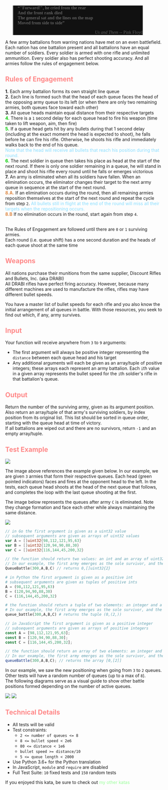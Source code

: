 <!--Queue Battle-->

<blockquote style="max-width:400px;min-width:200px;border-color:#777;background-color:#111;font-family:Tahoma,Verdana,serif"><strong>&ldquo;"Forward!", he cried from the rear<br/>
And the front rank died<br/>
The general sat and the lines on the map<br/>
Moved from side to side&rdquo;</strong><br/><p style="text-align:right;font-family:serif"><i>Us and Them</i> -- Pink Floyd</p></blockquote>

<p>A few army battalions from warring nations have met on an even battlefield. Each nation has one battalion present and all battalions have an equal number of soldiers. Every soldier is armed with one rifle and unlimited ammunition. Every soldier also has perfect shooting accuracy. And all armies follow the rules of engagement below.</p>

<h2 style='color:#f88'>Rules of Engagement</h2>
<p><b>1.</b> Each army battalion forms its own straight line queue<br/>
<b>2.</b> Each line is formed such that the head of each queue faces the head of the opposing army queue to its left (or when there are only two remaining armies, both queues face toward each other)<br/>
<b>3.</b> All queue heads maintain equal distance from their respective targets<br/>
<span style='color:#0c0'><b>4.</b></span> There is a <code>1</code> second delay for each queue head to fire his weapon (time taken to lift weapon, aim, then fire)<br/>
<span style='color:#0c0'><b>5.</b></span> If a queue head gets hit by any bullets during that 1 second delay (including at the exact moment the head is expected to shoot), he falls before he can fire his rifle. Otherwise, he shoots his rifle and immediately walks back to the end of his queue.<br/>
<span style='color:#8df;'>Note that the head will receive all bullets that reach his position during that round.</span><br/>
<span style='color:#0c0'><b>6.</b></span> The next soldier in queue then takes his place as head at the start of the next round. If there is only one soldier remaining in a queue, he will stand in place and shoot his rifle every round until he falls or emerges victorious<br/>
<b>7.</b> An army is eliminated when all its soldiers have fallen. When an elimination occurs, the eliminator changes their target to the next army queue in sequence at the start of the next round.<br/>
<span style='color:#d84'>
<b>8.A.</b></span> If an elimination occurs during the round, then all remaining armies reposition themselves at the start of the next round and repeat the cycle from step <code>2</code>. <span style='color:#8df;'>All bullets still in flight at the end of the round will miss all their targets when the repositioning occurs.</span><br/>
<span style='color:#d84'>
<b>8.B</b></span> If no elimination occurs in the round, start again from step <code>4</code>.<br/><br/>

The Rules of Engagement are followed until there are <code>0</code> or <code>1</code> surviving armies.<br/>
Each round (i.e. queue shift) has a one second duration and the heads of each queue shoot at the same time<br/>

<h2 style='color:#f88'>Weapons</h2>

All nations purchase their munitions from the same supplier, Discount Rifles and Bullets, Inc. (aka DRABI)<br/>
All DRABI rifles have perfect firing accuracy. However, because many different machines are used to manufacture the rifles, rifles may have different bullet speeds.

You have a master list of bullet speeds for each rifle and you also know the initial arrangement of all queues in battle. With those resources, you seek to find out which, if any, army survives.


<h2 style='color:#f88'>Input</h2>

Your function will receive anywhere from `3` to `9` arguments:
- The first argument will always be positive integer representing the `distance` between each queue head and his target
- Any additional arguments will each be given as an array/tuple of positive integers; these arrays each represent an army battalion. Each `i`th value in a given array represents the bullet speed for the `i`th soldier's rifle in that battalion's queue.


<h2 style='color:#f88'>Output</h2>
<p>Return the number of the surviving army, given as its argument position.
Also return an array/tuple of that army's surviving soldiers, by index position from its original list. This list should be sorted in queue order, starting with the queue head at time of victory.<br/>
If all battalions are wiped out and there are no survivors, return <code>-1</code> and an empty array/tuple.</p>


<h2 style='color:#f88'>Test Example</h2>

<img src='https://i.imgur.com/RFWZ83d.png'>

The image above references the example given below.
In our example, we are given `3` armies that form their respective queues. Each head (green pointed indicators) faces and fires at the opponent head to the left.
In the tests, each queue head shoots at the head of the next queue that follows, and completes the loop with the last queue shooting at the first.

The image below represents the queues after army `C` is eliminated. Note they change formation and face each other while always maintaining the same distance.

<img src='https://i.imgur.com/pVClMJl.png'>

```go
// in Go the first argument is given as a uint32 value
// subsequent arguments are given as arrays of uint32 values
var A = []uint32{98,112,121,95,63}
var B = []uint32{120,94,90,88,30}
var C = []uint32{116,144,45,200,32}

// the function should return two values: an int and an array of uint32 values
// In our example, the first army emerges as the sole survivor, and the remaining queue for that army consists of only the 3rd soldier
QueueBattle(300,A,B,C) // returns 0,[]uint32{2}
```
```python
# in Python the first argument is given as a positive int
# subsequent arguments are given as tuples of positive ints
A = (98,112,121,95,63)
B = (120,94,90,88,30)
C = (116,144,45,200,32)

# the function should return a tuple of two elements: an integer and a tuple of integers
# In our example, the first army emerges as the sole survivor, and the remaining queue for that army consists of only the 3rd soldier
queue_battle(300,A,B,C) # returns the tuple (0,(2,))
```
```javascript
// in JavaScript the first argument is given as a positive integer
// subsequent arguments are given as arrays of positive integers
const A = [98,112,121,95,63];
const B = [120,94,90,88,30];
const C = [116,144,45,200,32];

// the function should return an array of two elements: an integer and an array of integers
// In our example, the first army emerges as the sole survivor, and the remaining queue for that army consists of only the 3rd soldier
queueBattle(300,A,B,C); // returns the array [0,[2]]
```

<p>In our example, we saw the new positioning when going from <code>3</code> to <code>2</code> queues. Other tests will have a random number of queues (up to a max of <code>8</code>).<br/>
The following diagrams serve as a visual guide to show other battle positions formed depending on the number of active queues.</p>

<img src='https://i.imgur.com/qk791nn.png'>
<img src='https://i.imgur.com/XuMmBzt.png'>

<h2 style='color:#f88'>Technical Details</h2>

- All tests will be valid
- Test constraints:
	- `2 <= number of queues <= 8`
	- `8 <= bullet speed < 2e6`
	- `80 <= distance < 1e6`
	- `bullet speed >= distance/10`
	- `5 <= queue length < 2000`
- Use Python 3.6+ for the Python translation
- In JavaScript, `module` and `require` are disabled
- Full Test Suite: `10` fixed tests and `150` random tests


<p>If you enjoyed this kata, be sure to check out <a href='https://www.codewars.com/users/docgunthrop/authored' style='color:#9f9;text-decoration:none'>my other katas</a></p>
